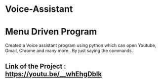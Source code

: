 # Voice-Assistant

# Menu Driven Program
Created a Voice assistant program using python which can open Youtube, Gmail, Chrome and many more.. By just saying the commands.


 
 ## **Link of the Project :** https://youtu.be/__whEhgDbIk
 
